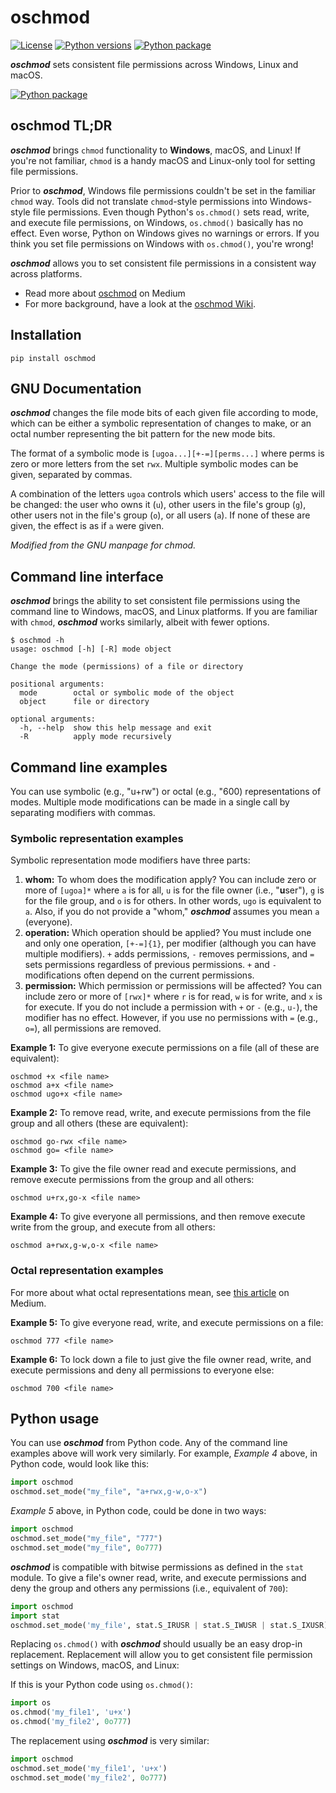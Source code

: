 <!-- markdownlint-disable no-inline-html first-line-h1 no-alt-text !-->

# oschmod

[![License](https://img.shields.io/github/license/YakDriver/oschmod.svg)](./LICENSE)
[![Python versions](https://github.com/joelvaneenwyk/oschmod/actions/workflows/python-package.yml/badge.svg)](https://pypi.python.org/pypi/oschmod)
[![Python package](ttps://img.shields.io/pypi/pyversions/oschmod.svg)](https://github.com/joelvaneenwyk/oschmod/actions/workflows/python-package.yml)

***oschmod*** sets consistent file permissions across Windows, Linux and macOS.

[![Python package](https://github.com/joelvaneenwyk/oschmod/actions/workflows/python-package.yml/badge.svg)](https://github.com/joelvaneenwyk/oschmod/actions/workflows/python-package.yml)

## oschmod TL;DR

***oschmod*** brings `chmod` functionality to **Windows**, macOS, and Linux! If you're not familiar, `chmod` is a handy macOS and Linux-only tool for setting file permissions.

Prior to ***oschmod***, Windows file permissions couldn't be set in the familiar `chmod` way. Tools did not translate `chmod`-style permissions into Windows-style file permissions. Even though Python's `os.chmod()` sets read, write, and execute file permissions, on Windows, `os.chmod()` basically has no effect. Even worse, Python on Windows gives no warnings or errors. If you think you set file permissions on Windows with `os.chmod()`, you're wrong!

***oschmod*** allows you to set consistent file permissions in a consistent way across platforms.

* Read more about [oschmod](https://medium.com/@dirk.avery/securing-files-on-windows-macos-and-linux-7b2b9899992) on Medium
* For more background, have a look at the [oschmod Wiki](https://github.com/YakDriver/oschmod/wiki).

## Installation

```console
pip install oschmod
```

## GNU Documentation

***oschmod*** changes the file mode bits of each given file according to mode, which can be either a symbolic representation of changes to make, or an octal number representing the bit pattern for the new mode bits.

The format of a symbolic mode is `[ugoa...][+-=][perms...]` where perms is zero or more letters from the set `rwx`. Multiple symbolic modes can be given, separated by commas.

A combination of the letters `ugoa` controls which users' access to the file will be changed: the user who owns it (`u`), other users in the file's group (`g`), other users not in the file's group (`o`), or all users (`a`). If none of these are given, the effect is as if `a` were given.

*Modified from the GNU manpage for chmod.*

## Command line interface

***oschmod*** brings the ability to set consistent file permissions using the command line to Windows, macOS, and Linux platforms. If you are familiar with `chmod`, ***oschmod*** works similarly, albeit with fewer options.

```console
$ oschmod -h
usage: oschmod [-h] [-R] mode object

Change the mode (permissions) of a file or directory

positional arguments:
  mode        octal or symbolic mode of the object
  object      file or directory

optional arguments:
  -h, --help  show this help message and exit
  -R          apply mode recursively
```

## Command line examples

You can use symbolic (e.g., "u+rw") or octal (e.g., "600) representations of modes. Multiple mode modifications can be made in a single call by separating modifiers with commas.

### Symbolic representation examples

Symbolic representation mode modifiers have three parts:

1. **whom:** To whom does the modification apply? You can include zero or more of `[ugoa]*` where `a` is for all, `u` is for the file owner (i.e., "**u**ser"), `g` is for the file group, and `o` is for others. In other words, `ugo` is equivalent to `a`. Also, if you do not provide a "whom," ***oschmod*** assumes you mean `a` (everyone).
2. **operation:** Which operation should be applied? You must include one and only one operation, `[+-=]{1}`, per modifier (although you can have multiple modifiers). `+` adds permissions, `-` removes permissions, and `=` sets permissions regardless of previous permissions. `+` and `-` modifications often depend on the current permissions.
3. **permission:** Which permission or permissions will be affected? You can include zero or more of `[rwx]*` where `r` is for read, `w` is for write, and `x` is for execute. If you do not include a permission with `+` or `-` (e.g., `u-`), the modifier has no effect. However, if you use no permissions with `=` (e.g., `o=`), all permissions are removed.

**Example 1:** To give everyone execute permissions on a file (all of these are equivalent):

```console
oschmod +x <file name>
oschmod a+x <file name>
oschmod ugo+x <file name>
```

**Example 2:** To remove read, write, and execute permissions from the file group and all others (these are equivalent):

```console
oschmod go-rwx <file name>
oschmod go= <file name>
```

**Example 3:** To give the file owner read and execute permissions, and remove execute permissions from the group and all others:

```console
oschmod u+rx,go-x <file name>
```

**Example 4:** To give everyone all permissions, and then remove execute write from the group, and execute from all others:

```console
oschmod a+rwx,g-w,o-x <file name>
```

### Octal representation examples

For more about what octal representations mean, see [this article](https://medium.com/@dirk.avery/securing-files-on-windows-macos-and-linux-7b2b9899992) on Medium.

**Example 5:** To give everyone read, write, and execute permissions on a file:

```console
oschmod 777 <file name>
```

**Example 6:** To lock down a file to just give the file owner read, write, and execute permissions and deny all permissions to everyone else:

```console
oschmod 700 <file name>
```

## Python usage

You can use ***oschmod*** from Python code. Any of the command line examples above will work very similarly. For example, *Example 4* above, in Python code, would look like this:

```python
import oschmod
oschmod.set_mode("my_file", "a+rwx,g-w,o-x")
```

*Example 5* above, in Python code, could be done in two ways:

```python
import oschmod
oschmod.set_mode("my_file", "777")
oschmod.set_mode("my_file", 0o777)
```

***oschmod*** is compatible with bitwise permissions as defined in the `stat` module. To give a file's owner read, write, and execute permissions and deny the group and others any permissions (i.e., equivalent of `700`):

```python
import oschmod
import stat
oschmod.set_mode('my_file', stat.S_IRUSR | stat.S_IWUSR | stat.S_IXUSR)
```

Replacing `os.chmod()` with ***oschmod*** should usually be an easy drop-in replacement. Replacement will allow you to get consistent file permission settings on Windows, macOS, and Linux:

If this is your Python code using `os.chmod()`:

```python
import os
os.chmod('my_file1', 'u+x')
os.chmod('my_file2', 0o777)
```

The replacement using ***oschmod*** is very similar:

```python
import oschmod
oschmod.set_mode('my_file1', 'u+x')
oschmod.set_mode('my_file2', 0o777)
```
